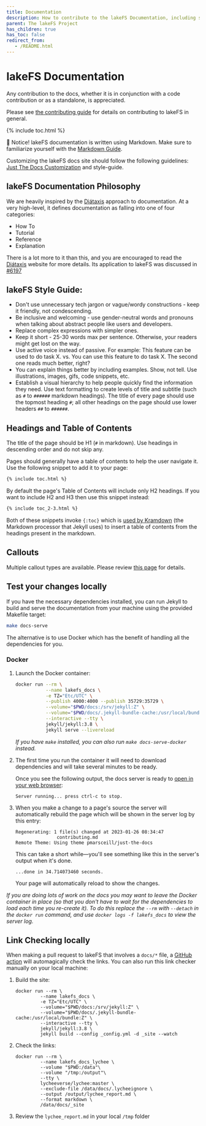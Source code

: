 ```yaml
---
title: Documentation
description: How to contribute to the lakeFS Documentation, including style guide
parent: The lakeFS Project
has_children: true
has_toc: false
redirect_from:
   - /README.html
---
```


# lakeFS Documentation

Any contribution to the docs, whether it is in conjunction with a code contribution or as a standalone, is appreciated.

Please see [the contributing guide](/project/contributing.html) for details on contributing to lakeFS in general. 

{% include toc.html %}

📝  Notice! lakeFS documentation is written using Markdown.  Make sure to familiarize yourself with the [Markdown Guide](https://www.markdownguide.org/basic-syntax/#heading-best-practices).

Customizing the lakeFS docs site should follow the following guidelines: [Just The Docs Customization](https://just-the-docs.github.io/just-the-docs/docs/customization/) and style-guide.

## lakeFS Documentation Philosophy

We are heavily inspired by the [Diátaxis](https://diataxis.fr/) approach to documentation. At a very high-level, it defines documentation as falling into one of four categories: 

- How To
- Tutorial
- Reference
- Explanation

There is a lot more to it than this, and you are encouraged to read the [Diátaxis](https://diataxis.fr/) website for more details. Its application to lakeFS was discussed in [#6197](https://github.com/treeverse/lakeFS/issues/6197#issuecomment-1645933769)

## lakeFS Style Guide:

* Don't use unnecessary tech jargon or vague/wordy constructions - keep it friendly, not condescending.
* Be inclusive and welcoming - use gender-neutral words and pronouns when talking about abstract people like users and developers.
* Replace complex expressions with simpler ones.
* Keep it short - 25-30 words max per sentence.  Otherwise, your readers might get lost on the way. 
* Use active voice instead of passive. For example: This feature can be used to do task X. vs. You can use this feature to do task X. The second one reads much better, right?
* You can explain things better by including examples. Show, not tell. Use illustrations, images, gifs, code snippets, etc.
* Establish a visual hierarchy to help people quickly find the information they need. Use text formatting to create levels of title and subtitle (such as `#` to `######` markdown headings).  The title of every page should use the topmost heading `#`; all other headings on the page should use lower headers `##` to `######`.

## Headings and Table of Contents

The title of the page should be H1 (`#` in markdown). Use headings in descending order and do not skip any. 

Pages should generally have a table of contents to help the user navigate it. Use the following snippet to add it to your page: 

```html
{% include toc.html %}
```

By default the page's Table of Contents will include only H2 headings. If you want to include H2 and H3 then use this snippet instead: 

```html
{% include toc_2-3.html %}
```

Both of these snippets invoke `{:toc}` which is [used by Kramdown](https://kramdown.gettalong.org/converter/html.html#toc) (the Markdown processor that Jekyll uses) to insert a table of contents from the headings present in the markdown. 

## Callouts

Multiple callout types are available. Please review [this page](./callouts.html) for details.

## Test your changes locally

If you have the necessary dependencies installed, you can run Jekyll to build and serve the documentation from your machine using the provided Makefile target: 

```sh
make docs-serve
```

The alternative is to use Docker which has the benefit of handling all the dependencies for you. 

### Docker

1. Launch the Docker container:

   ```sh
   docker run --rm \
              --name lakefs_docs \
              -e TZ="Etc/UTC" \
              --publish 4000:4000 --publish 35729:35729 \
              --volume="$PWD/docs:/srv/jekyll:Z" \
              --volume="$PWD/docs/.jekyll-bundle-cache:/usr/local/bundle:Z" \
              --interactive --tty \
              jekyll/jekyll:3.8 \
              jekyll serve --livereload
   ```

   _If you have `make` installed, you can also run `make docs-serve-docker` instead._ 

2. The first time you run the container it will need to download dependencies and will take several minutes to be ready. 

   Once you see the following output, the docs server is ready to [open in your web browser](http://localhost:4000): 

   ```
   Server running... press ctrl-c to stop.
   ```

3. When you make a change to a page's source the server will automatically rebuild the page which will be shown in the server log by this entry:

   ```
   Regenerating: 1 file(s) changed at 2023-01-26 08:34:47
                  contributing.md
   Remote Theme: Using theme pmarsceill/just-the-docs
   ```

   This can take a short while—you'll see something like this in the server's output when it's done. 
   
   ```
   ...done in 34.714073460 seconds.
   ```

   Your page will automatically reload to show the changes.

_If you are doing lots of work on the docs you may want to leave the Docker container in place (so that you don't have to wait for the dependencies to load each time you re-create it). To do this replace the `--rm` with `--detach` in the `docker run` command, and use `docker logs -f lakefs_docs` to view the server log._

## Link Checking locally

When making a pull request to lakeFS that involves a `docs/*` file, a [GitHub action](https://github.com/treeverse/lakeFS/blob/master/.github/workflows/docs-pr.yaml) will automagically check the links. You can also run this link checker manually on your local machine: 

1. Build the site: 

   ```
   docker run --rm \
            --name lakefs_docs \
            -e TZ="Etc/UTC" \
            --volume="$PWD/docs:/srv/jekyll:Z" \
            --volume="$PWD/docs/.jekyll-bundle-cache:/usr/local/bundle:Z" \
            --interactive --tty \
            jekyll/jekyll:3.8 \
            jekyll build --config _config.yml -d _site --watch
   ```

2. Check the links: 

   ```
   docker run --rm \
            --name lakefs_docs_lychee \
            --volume "$PWD:/data"\
            --volume "/tmp:/output"\
            --tty \
            lycheeverse/lychee:master \
            --exclude-file /data/docs/.lycheeignore \
            --output /output/lychee_report.md \
            --format markdown \
            /data/docs/_site
   ```

3. Review the `lychee_report.md` in your local `/tmp` folder
